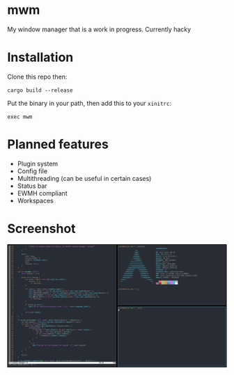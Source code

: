 # mwm 
My window manager that is a work in progress. Currently hacky

# Installation
Clone this repo then:
```
cargo build --release
```
Put the binary in your path, then add this to your `xinitrc`:
```
exec mwm
```

# Planned features
- Plugin system
- Config file
- Multithreading (can be useful in certain cases)
- Status bar
- EWMH compliant
- Workspaces

# Screenshot

![Screenshot of mwm](screenshots/1.png)
